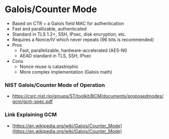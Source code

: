 # Galois/Counter Mode
- Based on CTR + a Galois field MAC for authentication
- Fast and parallizable, authenticated
- Standard in TLS 1.2+, SSH, IPsec, disk encryption, etc.
- Requires a Nonce/IV which never repeats (96 bits is recommended)
- Pros
    - Fast, parallelizable, hardware-accelerated (AES-NI)
    - AEAD standard in TLS, SSH, IPsec
- Cons
    - Nonce reuse is catastrophic
    - More complex implementation (Galois math)
### NIST Galois/Counter Mode of Operation
- https://csrc.nist.rip/groups/ST/toolkit/BCM/documents/proposedmodes/gcm/gcm-spec.pdf

### Link Explaining GCM
- [https://en.wikipedia.org/wiki/Galois/Counter_Mode](https://en.wikipedia.org/wiki/Galois/Counter_Mode)